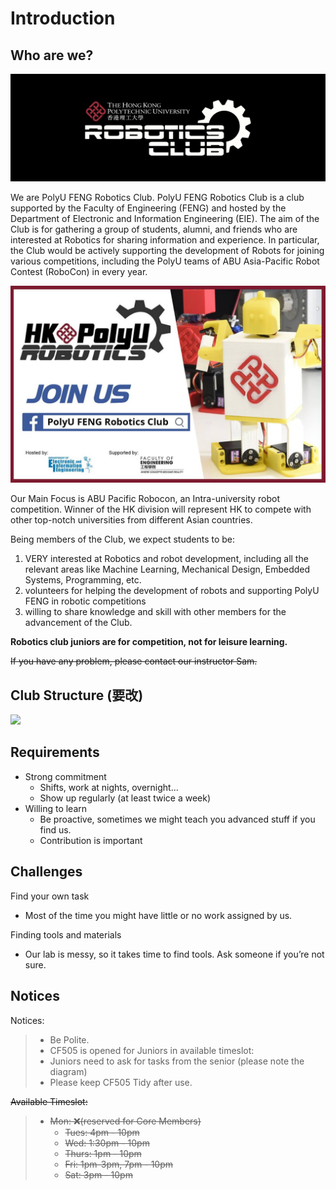 # Introduction

## Who are we?

![](../.gitbook/assets/image%20%281%29.png)

We are PolyU FENG Robotics Club. PolyU FENG Robotics Club is a club supported by the Faculty of Engineering \(FENG\) and hosted by the Department of Electronic and Information Engineering \(EIE\). The aim of the Club is for gathering a group of students, alumni, and friends who are interested at Robotics for sharing information and experience. In particular, the Club would be actively supporting the development of Robots for joining various competitions, including the PolyU teams of ABU Asia-Pacific Robot Contest \(RoboCon\) in every year.

![](../.gitbook/assets/image.png)

Our Main Focus is ABU Pacific Robocon, an Intra-university robot competition. Winner of the HK division will represent HK to compete with other top-notch universities from different Asian countries.



Being members of the Club, we expect students to be:

1. VERY interested at Robotics and robot development, including all the relevant areas like Machine Learning, Mechanical Design, Embedded Systems, Programming, etc.
2. volunteers for helping the development of robots and supporting PolyU FENG in robotic competitions
3. willing to share knowledge and skill with other members for the advancement of the Club.

**Robotics club juniors are for competition, not for leisure learning.**

~~If you have any problem, please contact our instructor Sam.~~

## Club Structure \(要改\)

![](https://i.imgur.com/rrdUsyj.png)

## Requirements

* Strong commitment
  * Shifts, work at nights, overnight…
  * Show up regularly \(at least twice a week\)
* Willing to learn
  * Be proactive, sometimes we might teach you advanced stuff if you find us.
  * Contribution is important

## Challenges

Find your own task

* Most of the time you might have little or no work assigned by us.

Finding tools and materials

* Our lab is messy, so it takes time to find tools. Ask someone if you’re not sure.

## Notices

Notices:

> * Be Polite.
> * CF505 is opened for Juniors in available timeslot:
> * Juniors need to ask for tasks from the senior \(please note the diagram\)
> * Please keep CF505 Tidy after use.

~~Available Timeslot:~~

> * ~~Mon: ❌\(reserved for Core Members\)~~
>   * ~~Tues: 4pm - 10pm~~ 
>   * ~~Wed: 1:30pm - 10pm~~
>   * ~~Thurs: 1pm - 10pm~~
>   * ~~Fri: 1pm-3pm, 7pm - 10pm~~
>   * ~~Sat: 3pm - 10pm~~

